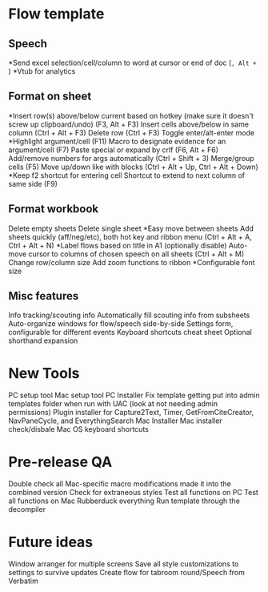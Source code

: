 # Flow template

## Speech
*Send excel selection/cell/column to word at cursor or end of doc (`, Alt + `)
*Vtub for analytics

## Format on sheet
*Insert row(s) above/below current based on hotkey (make sure it doesn't screw up clipboard/undo) (F3, Alt + F3)
Insert cells above/below in same column (Ctrl + Alt + F3)
Delete row (Ctrl + F3)
Toggle enter/alt-enter mode
*Highlight argument/cell (F11)
Macro to designate evidence for an argument/cell (F7)
Paste special or expand by crlf (F6, Alt + F6)
Add/remove numbers for args automatically (Ctrl + Shift + 3)
Merge/group cells (F5)
Move up/down like with blocks (Ctrl + Alt + Up, Ctrl + Alt + Down)
*Keep f2 shortcut for entering cell 
Shortcut to extend to next column of same side (F9)

## Format workbook
Delete empty sheets
Delete single sheet
*Easy move between sheets
Add sheets quickly (aff/neg/etc), both hot key and ribbon menu (Ctrl + Alt + A, Ctrl + Alt + N)
*Label flows based on title in A1 (optionally disable)
Auto-move cursor to columns of chosen speech on all sheets (Ctrl + Alt + M)
Change row/column size
Add zoom functions to ribbon
*Configurable font size

## Misc features
Info tracking/scouting info
Automatically fill scouting info from subsheets
Auto-organize windows for flow/speech side-by-side
Settings form, configurable for different events
Keyboard shortcuts cheat sheet
Optional shorthand expansion

# New Tools
PC setup tool
Mac setup tool
PC Installer
	Fix template getting put into admin templates folder when run with UAC (look at not needing admin permissions)
Plugin installer for Capture2Text, Timer, GetFromCiteCreator, NavPaneCycle, and EverythingSearch
Mac Installer
	Mac installer check/disbale Mac OS keyboard shortcuts

# Pre-release QA
Double check all Mac-specific macro modifications made it into the combined version
Check for extraneous styles
Test all functions on PC
Test all functions on Mac
Rubberduck everything
Run template through the decompiler
	
# Future ideas
Window arranger for multiple screens
Save all style customizations to settings to survive updates
Create flow for tabroom round/Speech from Verbatim
